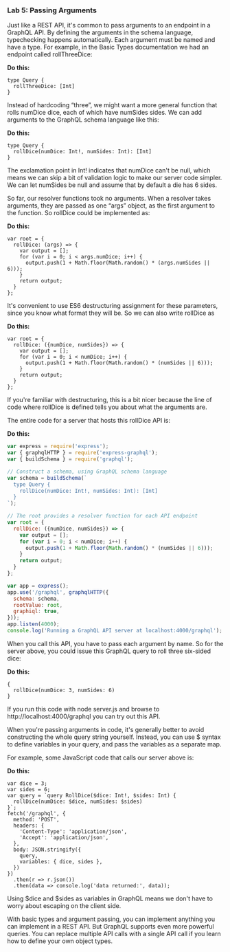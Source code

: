 ﻿### Lab 5:  Passing Arguments

Just like a REST API, it's common to pass arguments to an endpoint in a GraphQL API. By defining the arguments in the schema language, typechecking happens automatically. Each argument must be named and have a type. For example, in the Basic Types documentation we had an endpoint called rollThreeDice:

**Do this:**

```
type Query {
  rollThreeDice: [Int]
}
```

Instead of hardcoding “three”, we might want a more general function that rolls numDice dice, each of which have numSides sides. We can add arguments to the GraphQL schema language like this:

**Do this:**

```
type Query {
  rollDice(numDice: Int!, numSides: Int): [Int]
}
```

The exclamation point in Int! indicates that numDice can't be null, which means we can skip a bit of validation logic to make our server code simpler. We can let numSides be null and assume that by default a die has 6 sides.

So far, our resolver functions took no arguments. When a resolver takes arguments, they are passed as one “args” object, as the first argument to the function. So rollDice could be implemented as:

**Do this:**

```
var root = {
  rollDice: (args) => {
    var output = [];
    for (var i = 0; i < args.numDice; i++) {
      output.push(1 + Math.floor(Math.random() * (args.numSides || 6)));
    }
    return output;
  }
};

```

It's convenient to use ES6 destructuring assignment for these parameters, since you know what format they will be. So we can also write rollDice as

**Do this:**

```
var root = {
  rollDice: ({numDice, numSides}) => {
    var output = [];
    for (var i = 0; i < numDice; i++) {
      output.push(1 + Math.floor(Math.random() * (numSides || 6)));
    }
    return output;
  }
};

```

If you're familiar with destructuring, this is a bit nicer because the line of code where rollDice is defined tells you about what the arguments are.

The entire code for a server that hosts this rollDice API is:

**Do this:**

```javascript
var express = require('express');
var { graphqlHTTP } = require('express-graphql');
var { buildSchema } = require('graphql');

// Construct a schema, using GraphQL schema language
var schema = buildSchema(`
  type Query {
    rollDice(numDice: Int!, numSides: Int): [Int]
  }
`);

// The root provides a resolver function for each API endpoint
var root = {
  rollDice: ({numDice, numSides}) => {
    var output = [];
    for (var i = 0; i < numDice; i++) {
      output.push(1 + Math.floor(Math.random() * (numSides || 6)));
    }
    return output;
  }
};

var app = express();
app.use('/graphql', graphqlHTTP({
  schema: schema,
  rootValue: root,
  graphiql: true,
}));
app.listen(4000);
console.log('Running a GraphQL API server at localhost:4000/graphql');

```

When you call this API, you have to pass each argument by name. So for the server above, you could issue this GraphQL query to roll three six-sided dice:

**Do this:**

```
{
  rollDice(numDice: 3, numSides: 6)
}
```

If you run this code with node server.js and browse to http://localhost:4000/graphql you can try out this API.

When you're passing arguments in code, it's generally better to avoid constructing the whole query string yourself. Instead, you can use $ syntax to define variables in your query, and pass the variables as a separate map.

For example, some JavaScript code that calls our server above is:

**Do this:**

```
var dice = 3;
var sides = 6;
var query = `query RollDice($dice: Int!, $sides: Int) {
  rollDice(numDice: $dice, numSides: $sides)
}`;
fetch('/graphql', {
  method: 'POST',
  headers: {
    'Content-Type': 'application/json',
    'Accept': 'application/json',
  },
  body: JSON.stringify({
    query,
    variables: { dice, sides },
  })
})
  .then(r => r.json())
  .then(data => console.log('data returned:', data));

```

Using $dice and $sides as variables in GraphQL means we don't have to worry about escaping on the client side.

With basic types and argument passing, you can implement anything you can implement in a REST API. But GraphQL supports even more powerful queries. You can replace multiple API calls with a single API call if you learn how to define your own object types.
